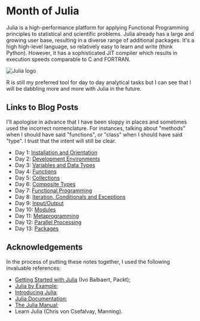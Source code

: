 # Month of Julia

Julia is a high-performance platform for applying Functional Programming principles to statistical and scientific problems. Julia already has a large and growing user base, resulting in a diverse range of additional packages. It's a high high-level language, so relatively easy to learn and write (think Python). However, it has a sophisticated JIT compiler which results in execution speeds comparable to C and FORTRAN.

![Julia logo](http://www.exegetic.biz/blog/wp-content/uploads/2015/08/Julia-Logo.png "Julia!")

R is still my preferred tool for day to day analytical tasks but I can see that I will be dabbling more and more with Julia in the future.

## Links to Blog Posts

I'll apologise in advance that I have been sloppy in places and sometimes used the incorrect nomenclature. For
instances, talking about "methods" when I should have said "functions", or "class" when I should have said "type".
I trust that the intent will still be clear.

- Day 1: [Installation and Orientation](http://wp.me/p3pzmk-td "Getting Julia installed and running.")
- Day 2: [Development Environments](http://wp.me/p3pzmk-tv "Environments for working on Julia code.")
- Day 3: [Variables and Data Types](http://wp.me/p3pzmk-u1 "Integers, strings, etc.")
- Day 4: [Functions](http://wp.me/p3pzmk-tB "Creating structure with functions.")
- Day 5: [Collections](http://wp.me/p3pzmk-vk "Groups of things.")
- Day 6: [Composite Types](http://wp.me/p3pzmk-vv "Build your own funky types.")
- Day 7: [Functional Programming](http://wp.me/p3pzmk-wG "Functions on functions.")
- Day 8: [Iteration, Conditionals and Exceptions](http://wp.me/p3pzmk-u8 "Repetition, choices and breaking stuff.")
- Day 9: [Input/Output](http://wp.me/p3pzmk-xf "Reading and writing.")
- Day 10: [Modules](http://wp.me/p3pzmk-xp "Keeping things modular.")
- Day 11: [Metaprogramming](http://wp.me/p3pzmk-xD "Code making more code.")
- Day 12: [Parallel Processing](http://wp.me/p3pzmk-xG "Doing many things at once.")
- Day 13: [Packages](http://wp.me/p3pzmk-tr "Expanding Julia with add on packages.")

## Acknowledgements

In the process of putting these notes together, I used the following invaluable references:
<ul>
<li> <a href="https://www.packtpub.com/application-development/getting-started-julia-programming">Getting Started with Julia</a> (Ivo Balbaert, Packt);
<li> <a href="http://samuelcolvin.github.io/JuliaByExample/">Julia by Example</a>;
<li> <a href="https://en.wikibooks.org/wiki/Introducing_Julia">Introducing Julia</a>;
<li> <a href="http://julialang.org/learning/">Julia Documentation</a>;
<li> <a href="http://julia.readthedocs.org/en/latest/manual/">The Julia Manual</a>;
<li> Learn Julia (Chris von Csefalvay, Manning).
</ul>
